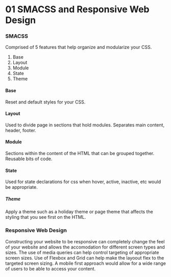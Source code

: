 # 01 SMACSS and Responsive Web Design

### SMACSS

Comprised of 5 features that help organize and modularize your CSS.

1. Base
2. Layout
3. Module
4. State
5. Theme

#### Base
Reset and default styles for your CSS.

#### Layout
Used to divide page in sections that hold modules. Separates main content, header, footer.

#### Module
Sections within the content of the HTML that can be grouped together. Reusable bits of code.

#### State
Used for state declarations for css when hover, active, inactive, etc would be appropriate.

##### Theme
Apply a theme such as a holiday theme or page theme that affects the styling that you see first on the HTML.

### Responsive Web Design
Constructing your website to be responsive can completely change the feel of your website and allows the accomodation for different screen types and sizes.
The use of media queries can help control targeting of appropriate screen sizes.
Use of Flexbox and Grid can help make the layoout flex to the targeted screen sizing.
A mobile first approach would allow for a wide range of users to be able to access your content. 
